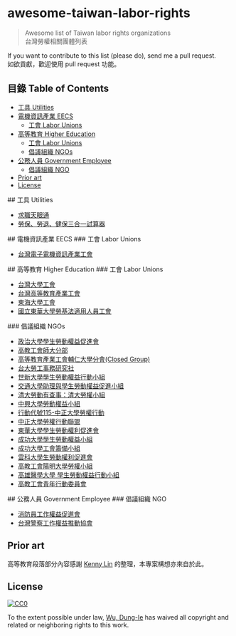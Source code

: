 # awesome-taiwan-labor-rights
> Awesome list of Taiwan labor rights organizations  
> 台灣勞權相關團體列表

If you want to contribute to this list (please do), send me a pull request.  
如欲貢獻，歡迎使用 pull request 功能。

## 目錄 Table of Contents

- [工具 Utilities](#util)
- [電機資訊產業 EECS](#eecs)
	- [工會 Labor Unions](#eecs-lu)
- [高等教育 Higher Education](#edu)
	- [工會 Labor Unions](#edu-lu)
	- [倡議組織 NGOs](#edu-ngo)
- [公務人員 Government Employee](#ge)
	- [倡議組織 NGO](#ge-ngo)
- [Prior art](#prior-art)
- [License](#license)


<a name="util" />
## 工具 Utilities

- [求職天眼通](https://www.facebook.com/clairvoyance4job/)
- [勞保、勞退、健保三合一試算器](http://tw0517tw.github.io/labor-cost/)

<a name="eecs" />
## 電機資訊產業 EECS

<a name="eecs-lu" />
### 工會 Labor Unions

- [台灣電子電機資訊產業工會](http://www.tueeit.org.tw/)

<a name="edu" />
## 高等教育 Higher Education

<a name="edu-lu" />
### 工會 Labor Unions

- [台灣大學工會](https://www.facebook.com/ntu.laborunion/)
- [台灣高等教育產業工會](https://www.facebook.com/20120218theunion/)
- [東海大學工會](https://www.facebook.com/THULaborUnion/) 
- [國立東華大學勞基法適用人員工會](https://www.facebook.com/NDHULaborUnion/)

<a name="edu-ngo" />
### 倡議組織 NGOs

- [政治大學學生勞動權益促進會](https://www.facebook.com/nccuslra/)
- [高教工會師大分部](https://www.facebook.com/thentnu/)
- [高等教育產業工會輔仁大學分會(Closed Group)](https://www.facebook.com/groups/464882496973324/)
- [台大勞工事務研究社](https://www.facebook.com/groups/169615029829718/)
- [世新大學學生勞動權益行動小組](https://www.facebook.com/laborrights.shu/)
- [交通大學助理與學生勞動權益促進小組](https://www.facebook.com/laborrights.nctu/)
- [清大勞動有查事：清大勞權小組](https://www.facebook.com/%E6%B8%85%E5%A4%A7%E5%8B%9E%E5%8B%95%E6%9C%89%E6%9F%A5%E4%BA%8B%E6%B8%85%E5%A4%A7%E5%8B%9E%E6%AC%8A%E5%B0%8F%E7%B5%84-904013643008383/)
- [中興大學勞動權益小組](https://www.facebook.com/NCHULabourOrganization/)
- [行動代號115-中正大學勞權行動](https://www.facebook.com/CCULaborRights/)
- [中正大學勞權行動聯盟](https://www.facebook.com/CCULRAA/)
- [東華大學學生勞動權利促進會](https://www.facebook.com/ndhulabourmovement/)
- [成功大學學生勞動權益小組](https://www.facebook.com/NckuLabourRights/)
- [成功大學工會籌備小組](https://www.facebook.com/NCKUlaborunion/)
- [雲科大學生勞動權利促進會]()
- [高教工會陽明大學勞權小組](https://www.facebook.com/laborrights.ymu/)
- [高雄醫學大學 學生勞動權益行動小組](https://www.facebook.com/%E9%AB%98%E9%9B%84%E9%86%AB%E5%AD%B8%E5%A4%A7%E5%AD%B8-%E5%AD%B8%E7%94%9F%E5%8B%9E%E5%8B%95%E6%AC%8A%E7%9B%8A%E8%A1%8C%E5%8B%95%E5%B0%8F%E7%B5%84-414309345379202/)
- [高教工會青年行動委員會](https://www.facebook.com/youth.theunion/)

<a name="ge" />
## 公務人員 Government Employee

<a name="ge-ngo" />
### 倡議組織 NGO

- [消防員工作權益促進會](https://www.facebook.com/savefirefighters)
- [台灣警察工作權益推動協會](https://www.facebook.com/policeright.tw/)

## Prior art

高等教育段落部分內容感謝 [Kenny Lin](https://www.facebook.com/notes/kenny-lin/台灣各大專校院工會學生勞權組織列表/10154615663318362) 的整理，本專案構想亦來自於此。

## License

[![CC0](https://licensebuttons.net/p/zero/1.0/88x31.png)](https://creativecommons.org/publicdomain/zero/1.0/)

To the extent possible under law, [Wu, Dung-Ie](https://github.com/tw0517tw) has waived all copyright and related or neighboring rights to this work.
